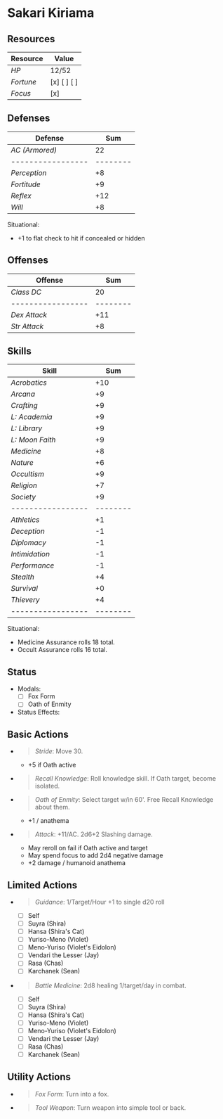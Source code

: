 # Sakari Kiriama
## Resources
| **Resource** |  Value       |
|--------------|--------------|
| *HP*         |  12/52       |
| *Fortune*    |  [x] [ ] [ ] |
| *Focus*      |  [x]         |

## Defenses
| **Defense**     |  Sum   |
|-----------------|--------|
| *AC (Armored)*  |  22    |
|-----------------|--------|
| *Perception*    |  +8    |
| *Fortitude*     |  +9    |
| *Reflex*        |  +12   |
| *Will*          |  +8    |
Situational:
- +1 to flat check to hit if concealed or hidden

## Offenses
| **Offense**     |  Sum   |
|-----------------|--------|
| *Class DC*      |  20    |
|-----------------|--------|
| *Dex Attack*    |  +11   |
| *Str Attack*    |  +8    |

## Skills
| **Skill**       |  Sum   |
|-----------------|--------|
| *Acrobatics*    |  +10   |
| *Arcana*        |  +9    |
| *Crafting*      |  +9    |
| *L: Academia*   |  +9    |
| *L: Library*    |  +9    |
| *L: Moon Faith* |  +9    |
| *Medicine*      |  +8    |
| *Nature*        |  +6    |
| *Occultism*     |  +9    |
| *Religion*      |  +7    |
| *Society*       |  +9    |
|-----------------|--------|
| *Athletics*     |  +1    |
| *Deception*     |  -1    |
| *Diplomacy*     |  -1    |
| *Intimidation*  |  -1    |
| *Performance*   |  -1    |
| *Stealth*       |  +4    |
| *Survival*      |  +0    |
| *Thievery*      |  +4    |
|-----------------|--------|
Situational:
- Medicine Assurance rolls 18 total.
- Occult Assurance rolls 16 total.

## Status
- Modals:
    - [ ] Fox Form
    - [ ] Oath of Enmity
- Status Effects:

## Basic Actions
- > *Stride*: Move 30.
  - +5 if Oath active
- > *Recall Knowledge*: Roll knowledge skill. If Oath target, become isolated.
- > *Oath of Enmity*: Select target w/in 60'. Free Recall Knowledge about them.
  - +1 / anathema
- > *Attack*: +11/AC. 2d6+2 Slashing damage.
  - May reroll on fail if Oath active and target
  - May spend focus to add 2d4 negative damage
  - +2 damage / humanoid anathema

## Limited Actions
- > *Guidance*: 1/Target/Hour +1 to single d20 roll
  - [ ] Self
  - [ ] Suyra (Shira)
  - [ ] Hansa (Shira's Cat)
  - [ ] Yuriso-Meno (Violet)
  - [ ] Meno-Yuriso (Violet's Eidolon)
  - [ ] Vendari the Lesser (Jay)
  - [ ] Rasa (Chas)
  - [ ] Karchanek (Sean)
- > *Battle Medicine*: 2d8 healing 1/target/day in combat.
  - [ ] Self
  - [ ] Suyra (Shira)
  - [ ] Hansa (Shira's Cat)
  - [ ] Yuriso-Meno (Violet)
  - [ ] Meno-Yuriso (Violet's Eidolon)
  - [ ] Vendari the Lesser (Jay)
  - [ ] Rasa (Chas)
  - [ ] Karchanek (Sean)

## Utility Actions
- > *Fox Form*: Turn into a fox.
- > *Tool Weapon*: Turn weapon into simple tool or back.